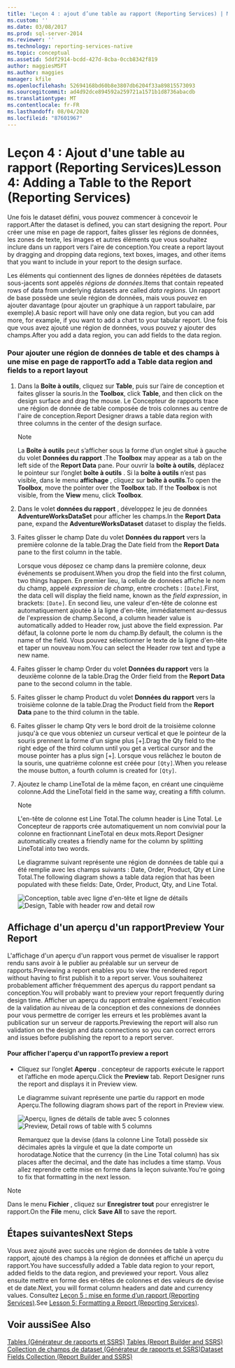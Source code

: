 ```yaml
---
title: 'Leçon 4 : ajout d’une table au rapport (Reporting Services) | Microsoft Docs'
ms.custom: ''
ms.date: 03/08/2017
ms.prod: sql-server-2014
ms.reviewer: ''
ms.technology: reporting-services-native
ms.topic: conceptual
ms.assetid: 5ddf2914-bcdd-427d-8cba-0ccb8342f819
author: maggiesMSFT
ms.author: maggies
manager: kfile
ms.openlocfilehash: 52694168bd60b8e3807db6204f33a89815573093
ms.sourcegitcommit: ad4d92dce894592a259721a1571b1d8736abacdb
ms.translationtype: MT
ms.contentlocale: fr-FR
ms.lasthandoff: 08/04/2020
ms.locfileid: "87601967"
---
```

# <a name="lesson-4-adding-a-table-to-the-report-reporting-services"></a><span data-ttu-id="bc7f6-102">Leçon 4 : Ajout d'une table au rapport (Reporting Services)</span><span class="sxs-lookup"><span data-stu-id="bc7f6-102">Lesson 4: Adding a Table to the Report (Reporting Services)</span></span>
  <span data-ttu-id="bc7f6-103">Une fois le dataset défini, vous pouvez commencer à concevoir le rapport.</span><span class="sxs-lookup"><span data-stu-id="bc7f6-103">After the dataset is defined, you can start designing the report.</span></span> <span data-ttu-id="bc7f6-104">Pour créer une mise en page de rapport, faites glisser les régions de données, les zones de texte, les images et autres éléments que vous souhaitez inclure dans un rapport vers l'aire de conception.</span><span class="sxs-lookup"><span data-stu-id="bc7f6-104">You create a report layout by dragging and dropping data regions, text boxes, images, and other items that you want to include in your report to the design surface.</span></span>  
  
 <span data-ttu-id="bc7f6-105">Les éléments qui contiennent des lignes de données répétées de datasets sous-jacents sont appelés *régions de données*.</span><span class="sxs-lookup"><span data-stu-id="bc7f6-105">Items that contain repeated rows of data from underlying datasets are called *data regions*.</span></span> <span data-ttu-id="bc7f6-106">Un rapport de base possède une seule région de données, mais vous pouvez en ajouter davantage (pour ajouter un graphique à un rapport tabulaire, par exemple).</span><span class="sxs-lookup"><span data-stu-id="bc7f6-106">A basic report will have only one data region, but you can add more, for example, if you want to add a chart to your tabular report.</span></span> <span data-ttu-id="bc7f6-107">Une fois que vous avez ajouté une région de données, vous pouvez y ajouter des champs.</span><span class="sxs-lookup"><span data-stu-id="bc7f6-107">After you add a data region, you can add fields to the data region.</span></span>  
  
### <a name="to-add-a-table-data-region-and-fields-to-a-report-layout"></a><span data-ttu-id="bc7f6-108">Pour ajouter une région de données de table et des champs à une mise en page de rapport</span><span class="sxs-lookup"><span data-stu-id="bc7f6-108">To add a Table data region and fields to a report layout</span></span>  
  
1.  <span data-ttu-id="bc7f6-109">Dans la **Boîte à outils**, cliquez sur **Table**, puis sur l’aire de conception et faites glisser la souris.</span><span class="sxs-lookup"><span data-stu-id="bc7f6-109">In the **Toolbox**, click **Table**, and then click on the design surface and drag the mouse.</span></span> <span data-ttu-id="bc7f6-110">Le Concepteur de rapports trace une région de donnée de table composée de trois colonnes au centre de l'aire de conception.</span><span class="sxs-lookup"><span data-stu-id="bc7f6-110">Report Designer draws a table data region with three columns in the center of the design surface.</span></span>  
  
    > [!NOTE]  
    >  <span data-ttu-id="bc7f6-111">La **Boîte à outils** peut s’afficher sous la forme d’un onglet situé à gauche du volet **Données du rapport** .</span><span class="sxs-lookup"><span data-stu-id="bc7f6-111">The **Toolbox** may appear as a tab on the left side of the **Report Data** pane.</span></span> <span data-ttu-id="bc7f6-112">Pour ouvrir la **boîte à outils**, déplacez le pointeur sur l’onglet **boîte à outils** . Si la **boîte à outils** n’est pas visible, dans le menu **affichage** , cliquez sur **boîte à outils**.</span><span class="sxs-lookup"><span data-stu-id="bc7f6-112">To open the **Toolbox**, move the pointer over the **Toolbox** tab. If the **Toolbox** is not visible, from the **View** menu, click **Toolbox**.</span></span>  
  
2.  <span data-ttu-id="bc7f6-113">Dans le volet **données du rapport** , développez le jeu de données **AdventureWorksDataSet** pour afficher les champs.</span><span class="sxs-lookup"><span data-stu-id="bc7f6-113">In the **Report Data** pane, expand the **AdventureWorksDataset** dataset to display the fields.</span></span>  
  
3.  <span data-ttu-id="bc7f6-114">Faites glisser le champ Date du volet **Données du rapport** vers la première colonne de la table.</span><span class="sxs-lookup"><span data-stu-id="bc7f6-114">Drag the Date field from the **Report Data** pane to the first column in the table.</span></span>  
  
     <span data-ttu-id="bc7f6-115">Lorsque vous déposez ce champ dans la première colonne, deux événements se produisent.</span><span class="sxs-lookup"><span data-stu-id="bc7f6-115">When you drop the field into the first column, two things happen.</span></span> <span data-ttu-id="bc7f6-116">En premier lieu, la cellule de données affiche le nom du champ, appelé *expression de champ*, entre crochets : `[Date]`.</span><span class="sxs-lookup"><span data-stu-id="bc7f6-116">First, the data cell will display the field name, known as the *field expression*, in brackets: `[Date]`.</span></span> <span data-ttu-id="bc7f6-117">En second lieu, une valeur d'en-tête de colonne est automatiquement ajoutée à la ligne d'en-tête, immédiatement au-dessus de l'expression de champ.</span><span class="sxs-lookup"><span data-stu-id="bc7f6-117">Second, a column header value is automatically added to Header row, just above the field expression.</span></span> <span data-ttu-id="bc7f6-118">Par défaut, la colonne porte le nom du champ.</span><span class="sxs-lookup"><span data-stu-id="bc7f6-118">By default, the column is the name of the field.</span></span> <span data-ttu-id="bc7f6-119">Vous pouvez sélectionner le texte de la ligne d'en-tête et taper un nouveau nom.</span><span class="sxs-lookup"><span data-stu-id="bc7f6-119">You can select the Header row text and type a new name.</span></span>  
  
4.  <span data-ttu-id="bc7f6-120">Faites glisser le champ Order du volet **Données du rapport** vers la deuxième colonne de la table.</span><span class="sxs-lookup"><span data-stu-id="bc7f6-120">Drag the Order field from the **Report Data** pane to the second column in the table.</span></span>  
  
5.  <span data-ttu-id="bc7f6-121">Faites glisser le champ Product du volet **Données du rapport** vers la troisième colonne de la table.</span><span class="sxs-lookup"><span data-stu-id="bc7f6-121">Drag the Product field from the **Report Data** pane to the third column in the table.</span></span>  
  
6.  <span data-ttu-id="bc7f6-122">Faites glisser le champ Qty vers le bord droit de la troisième colonne jusqu'à ce que vous obteniez un curseur vertical et que le pointeur de la souris prennent la forme d'un signe plus [+].</span><span class="sxs-lookup"><span data-stu-id="bc7f6-122">Drag the Qty field to the right edge of the third column until you get a vertical cursor and the mouse pointer has a plus sign [+].</span></span> <span data-ttu-id="bc7f6-123">Lorsque vous relâchez le bouton de la souris, une quatrième colonne est créée pour `[Qty]`.</span><span class="sxs-lookup"><span data-stu-id="bc7f6-123">When you release the mouse button, a fourth column is created for `[Qty]`.</span></span>  
  
7.  <span data-ttu-id="bc7f6-124">Ajoutez le champ LineTotal de la même façon, en créant une cinquième colonne.</span><span class="sxs-lookup"><span data-stu-id="bc7f6-124">Add the LineTotal field in the same way, creating a fifth column.</span></span>  
  
    > [!NOTE]  
    >  <span data-ttu-id="bc7f6-125">L'en-tête de colonne est Line Total.</span><span class="sxs-lookup"><span data-stu-id="bc7f6-125">The column header is Line Total.</span></span> <span data-ttu-id="bc7f6-126">Le Concepteur de rapports crée automatiquement un nom convivial pour la colonne en fractionnant LineTotal en deux mots.</span><span class="sxs-lookup"><span data-stu-id="bc7f6-126">Report Designer automatically creates a friendly name for the column by splitting LineTotal into two words.</span></span>  
  
     <span data-ttu-id="bc7f6-127">Le diagramme suivant représente une région de données de table qui a été remplie avec les champs suivants : Date, Order, Product, Qty et Line Total.</span><span class="sxs-lookup"><span data-stu-id="bc7f6-127">The following diagram shows a table data region that has been populated with these fields: Date, Order, Product, Qty, and Line Total.</span></span>  
  
     <span data-ttu-id="bc7f6-128">![Conception, table avec ligne d'en-tête et ligne de détails](../../2014/tutorials/media/rs-basictabledetailsdesign.gif "Conception, table avec ligne d'en-tête et ligne de détails")</span><span class="sxs-lookup"><span data-stu-id="bc7f6-128">![Design, Table with header row and detail row](../../2014/tutorials/media/rs-basictabledetailsdesign.gif "Design, Table with header row and detail row")</span></span>  
  
## <a name="preview-your-report"></a><span data-ttu-id="bc7f6-129">Affichage d'un aperçu d'un rapport</span><span class="sxs-lookup"><span data-stu-id="bc7f6-129">Preview Your Report</span></span>  
 <span data-ttu-id="bc7f6-130">L'affichage d'un aperçu d'un rapport vous permet de visualiser le rapport rendu sans avoir à le publier au préalable sur un serveur de rapports.</span><span class="sxs-lookup"><span data-stu-id="bc7f6-130">Previewing a report enables you to view the rendered report without having to first publish it to a report server.</span></span> <span data-ttu-id="bc7f6-131">Vous souhaiterez probablement afficher fréquemment des aperçus du rapport pendant sa conception.</span><span class="sxs-lookup"><span data-stu-id="bc7f6-131">You will probably want to preview your report frequently during design time.</span></span> <span data-ttu-id="bc7f6-132">Afficher un aperçu du rapport entraîne également l'exécution de la validation au niveau de la conception et des connexions de données pour vous permettre de corriger les erreurs et les problèmes avant la publication sur un serveur de rapports.</span><span class="sxs-lookup"><span data-stu-id="bc7f6-132">Previewing the report will also run validation on the design and data connections so you can correct errors and issues before publishing the report to a report server.</span></span>  
  
#### <a name="to-preview-a-report"></a><span data-ttu-id="bc7f6-133">Pour afficher l'aperçu d'un rapport</span><span class="sxs-lookup"><span data-stu-id="bc7f6-133">To preview a report</span></span>  
  
-   <span data-ttu-id="bc7f6-134">Cliquez sur l’onglet **Aperçu** . concepteur de rapports exécute le rapport et l’affiche en mode aperçu.</span><span class="sxs-lookup"><span data-stu-id="bc7f6-134">Click the **Preview** tab. Report Designer runs the report and displays it in Preview view.</span></span>  
  
     <span data-ttu-id="bc7f6-135">Le diagramme suivant représente une partie du rapport en mode Aperçu.</span><span class="sxs-lookup"><span data-stu-id="bc7f6-135">The following diagram shows part of the report in Preview view.</span></span>  
  
     <span data-ttu-id="bc7f6-136">![Aperçu, lignes de détails de table avec 5 colonnes](../../2014/tutorials/media/rs-basictabledetailspreview.gif "Aperçu, lignes de détails de table avec 5 colonnes")</span><span class="sxs-lookup"><span data-stu-id="bc7f6-136">![Preview, Detail rows of table with 5 columns](../../2014/tutorials/media/rs-basictabledetailspreview.gif "Preview, Detail rows of table with 5 columns")</span></span>  
  
     <span data-ttu-id="bc7f6-137">Remarquez que la devise (dans la colonne Line Total) possède six décimales après la virgule et que la date comporte un horodatage.</span><span class="sxs-lookup"><span data-stu-id="bc7f6-137">Notice that the currency (in the Line Total column) has six places after the decimal, and the date has includes a time stamp.</span></span> <span data-ttu-id="bc7f6-138">Vous allez reprendre cette mise en forme dans la leçon suivante.</span><span class="sxs-lookup"><span data-stu-id="bc7f6-138">You're going to fix that formatting in the next lesson.</span></span>  
  
> [!NOTE]  
>  <span data-ttu-id="bc7f6-139">Dans le menu **Fichier** , cliquez sur **Enregistrer tout** pour enregistrer le rapport.</span><span class="sxs-lookup"><span data-stu-id="bc7f6-139">On the **File** menu, click **Save All** to save the report.</span></span>  
  
## <a name="next-steps"></a><span data-ttu-id="bc7f6-140">Étapes suivantes</span><span class="sxs-lookup"><span data-stu-id="bc7f6-140">Next Steps</span></span>  
 <span data-ttu-id="bc7f6-141">Vous avez ajouté avec succès une région de données de table à votre rapport, ajouté des champs à la région de données et affiché un aperçu du rapport.</span><span class="sxs-lookup"><span data-stu-id="bc7f6-141">You have successfully added a Table data region to your report, added fields to the data region, and previewed your report.</span></span> <span data-ttu-id="bc7f6-142">Vous allez ensuite mettre en forme des en-têtes de colonnes et des valeurs de devise et de date.</span><span class="sxs-lookup"><span data-stu-id="bc7f6-142">Next, you will format column headers and date and currency values.</span></span> <span data-ttu-id="bc7f6-143">Consultez [Leçon 5 : mise en forme d’un rapport &#40;Reporting Services&#41;](../reporting-services/lesson-5-formatting-a-report-reporting-services.md).</span><span class="sxs-lookup"><span data-stu-id="bc7f6-143">See [Lesson 5: Formatting a Report &#40;Reporting Services&#41;](../reporting-services/lesson-5-formatting-a-report-reporting-services.md).</span></span>  
  
## <a name="see-also"></a><span data-ttu-id="bc7f6-144">Voir aussi</span><span class="sxs-lookup"><span data-stu-id="bc7f6-144">See Also</span></span>  
 <span data-ttu-id="bc7f6-145">[Tables &#40;Générateur de rapports et SSRS&#41;](report-design/tables-report-builder-and-ssrs.md) </span><span class="sxs-lookup"><span data-stu-id="bc7f6-145">[Tables &#40;Report Builder  and SSRS&#41;](report-design/tables-report-builder-and-ssrs.md) </span></span>  
 [<span data-ttu-id="bc7f6-146">Collection de champs de dataset &#40;Générateur de rapports et SSRS&#41;</span><span class="sxs-lookup"><span data-stu-id="bc7f6-146">Dataset Fields Collection &#40;Report Builder and SSRS&#41;</span></span>](report-data/dataset-fields-collection-report-builder-and-ssrs.md)  
  
  
